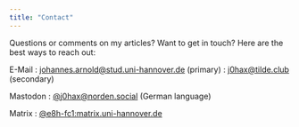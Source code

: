 ```yaml
---
title: "Contact"
---
```


Questions or comments on my articles? Want to get in touch? Here are the best ways to reach out:

E-Mail
: johannes.arnold@stud.uni-hannover.de (primary)
: j0hax@tilde.club (secondary)

Mastodon
: [@j0hax@norden.social](https://norden.social/@j0hax) (German language)

Matrix
: [@e8h-fc1:matrix.uni-hannover.de](https://matrix.to/#/@e8h-fc1:matrix.uni-hannover.de)